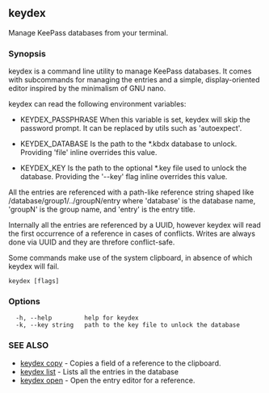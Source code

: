 ## keydex

Manage KeePass databases from your terminal.

### Synopsis

keydex is a command line utility to manage KeePass databases. It comes with subcommands for managing the entries and a simple, display-oriented editor inspired by the minimalism of GNU nano.

keydex can read the following environment variables:

  - KEYDEX_PASSPHRASE 
    When this variable is set, keydex will skip the password prompt. It can be replaced by utils such as 'autoexpect'.

  - KEYDEX_DATABASE
    Is the path to the *.kbdx database to unlock. Providing 'file' inline overrides this value.

  - KEYDEX_KEY
    Is the path to the optional *.key file used to unlock the database. Providing the '--key' flag inline overrides this value.

All the entries are referenced with a path-like reference string shaped like /database/group1/../groupN/entry where 'database' is the database name, 'groupN' is the group name, and 'entry' is the entry title. 

Internally all the entries are referenced by a UUID, however keydex will read the first occurrence of a reference in cases of conflicts. Writes are always done via UUID and they are threfore conflict-safe.
    
Some commands make use of the system clipboard, in absence of which keydex will fail.

```
keydex [flags]
```

### Options

```
  -h, --help         help for keydex
  -k, --key string   path to the key file to unlock the database
```

### SEE ALSO

* [keydex copy](keydex_copy.md)	 - Copies a field of a reference to the clipboard.
* [keydex list](keydex_list.md)	 - Lists all the entries in the database
* [keydex open](keydex_open.md)	 - Open the entry editor for a reference.

